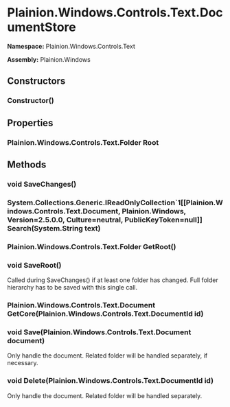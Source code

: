 
# Plainion.Windows.Controls.Text.DocumentStore

**Namespace:** Plainion.Windows.Controls.Text

**Assembly:** Plainion.Windows


## Constructors

### Constructor()


## Properties

### Plainion.Windows.Controls.Text.Folder Root


## Methods

### void SaveChanges()

### System.Collections.Generic.IReadOnlyCollection`1[[Plainion.Windows.Controls.Text.Document, Plainion.Windows, Version=2.5.0.0, Culture=neutral, PublicKeyToken=null]] Search(System.String text)

### Plainion.Windows.Controls.Text.Folder GetRoot()

### void SaveRoot()

Called during SaveChanges() if at least one folder has changed. Full folder hierarchy has to be saved with this single call.

### Plainion.Windows.Controls.Text.Document GetCore(Plainion.Windows.Controls.Text.DocumentId id)

### void Save(Plainion.Windows.Controls.Text.Document document)

Only handle the document. Related folder will be handled separately, if necessary.

### void Delete(Plainion.Windows.Controls.Text.DocumentId id)

Only handle the document. Related folder will be handled separately.
